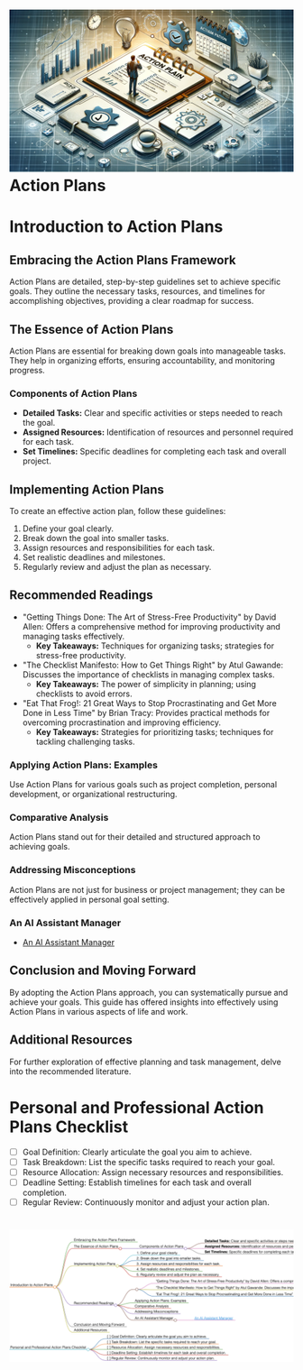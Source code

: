 <h1><img src="action_plans1.png">Action Plans</h1>

# Introduction to Action Plans

## Embracing the Action Plans Framework
Action Plans are detailed, step-by-step guidelines set to achieve specific goals. They outline the necessary tasks, resources, and timelines for accomplishing objectives, providing a clear roadmap for success.

## The Essence of Action Plans
Action Plans are essential for breaking down goals into manageable tasks. They help in organizing efforts, ensuring accountability, and monitoring progress.

### Components of Action Plans
- **Detailed Tasks:** Clear and specific activities or steps needed to reach the goal.
- **Assigned Resources:** Identification of resources and personnel required for each task.
- **Set Timelines:** Specific deadlines for completing each task and overall project.

## Implementing Action Plans
To create an effective action plan, follow these guidelines:
1. Define your goal clearly.
2. Break down the goal into smaller tasks.
3. Assign resources and responsibilities for each task.
4. Set realistic deadlines and milestones.
5. Regularly review and adjust the plan as necessary.

## Recommended Readings
- "Getting Things Done: The Art of Stress-Free Productivity" by David Allen: Offers a comprehensive method for improving productivity and managing tasks effectively.
    - **Key Takeaways:** Techniques for organizing tasks; strategies for stress-free productivity.
- "The Checklist Manifesto: How to Get Things Right" by Atul Gawande: Discusses the importance of checklists in managing complex tasks.
    - **Key Takeaways:** The power of simplicity in planning; using checklists to avoid errors.
- "Eat That Frog!: 21 Great Ways to Stop Procrastinating and Get More Done in Less Time" by Brian Tracy: Provides practical methods for overcoming procrastination and improving efficiency.
    - **Key Takeaways:** Strategies for prioritizing tasks; techniques for tackling challenging tasks.

### Applying Action Plans: Examples
Use Action Plans for various goals such as project completion, personal development, or organizational restructuring.

### Comparative Analysis
Action Plans stand out for their detailed and structured approach to achieving goals.

### Addressing Misconceptions
Action Plans are not just for business or project management; they can be effectively applied in personal goal setting.

### An AI Assistant Manager
- [An AI Assistant Manager](https://pirahansiah.com/site/pages/ChatGPT)

## Conclusion and Moving Forward
By adopting the Action Plans approach, you can systematically pursue and achieve your goals. This guide has offered insights into effectively using Action Plans in various aspects of life and work.

## Additional Resources
For further exploration of effective planning and task management, delve into the recommended literature.

# Personal and Professional Action Plans Checklist
- [ ] Goal Definition: Clearly articulate the goal you aim to achieve.
- [ ] Task Breakdown: List the specific tasks required to reach your goal.
- [ ] Resource Allocation: Assign necessary resources and responsibilities.
- [ ] Deadline Setting: Establish timelines for each task and overall completion.
- [ ] Regular Review: Continuously monitor and adjust your action plan.

<h1><img src="action_plans_mindmap.png"></h1>